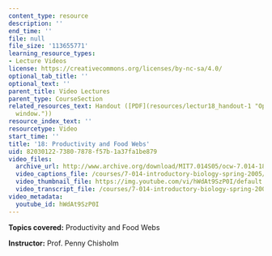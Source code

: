 ```yaml
---
content_type: resource
description: ''
end_time: ''
file: null
file_size: '113655771'
learning_resource_types:
- Lecture Videos
license: https://creativecommons.org/licenses/by-nc-sa/4.0/
optional_tab_title: ''
optional_text: ''
parent_title: Video Lectures
parent_type: CourseSection
related_resources_text: Handout ([PDF](resources/lectur18_handout-1 "Open in a new
  window."))
resource_index_text: ''
resourcetype: Video
start_time: ''
title: '18: Productivity and Food Webs'
uid: 82030122-7380-7878-f57b-1a37fa1be879
video_files:
  archive_url: http://www.archive.org/download/MIT7.014S05/ocw-7.014-18-16mar05-220k.mp4
  video_captions_file: /courses/7-014-introductory-biology-spring-2005/01977a492d945e0c8256a3716da9f897_hWdAt9SzP0I.vtt
  video_thumbnail_file: https://img.youtube.com/vi/hWdAt9SzP0I/default.jpg
  video_transcript_file: /courses/7-014-introductory-biology-spring-2005/d34f4adf08c602464eaeb36ada11fa53_hWdAt9SzP0I.pdf
video_metadata:
  youtube_id: hWdAt9SzP0I
---
```


**Topics covered:** Productivity and Food Webs  
  
**Instructor:** Prof. Penny Chisholm

